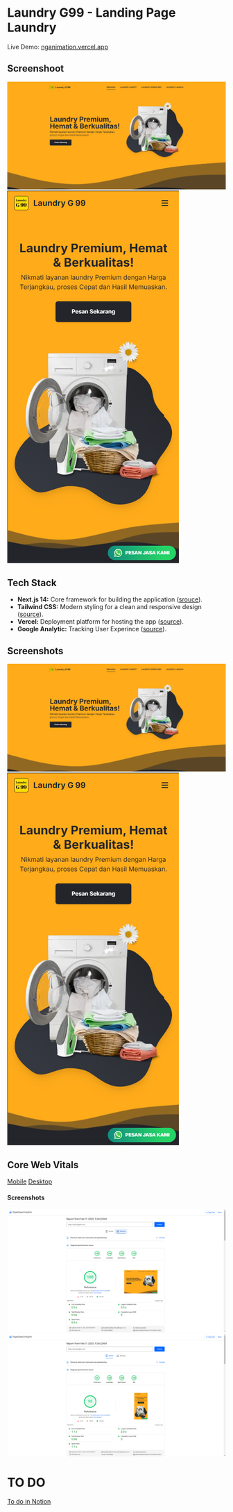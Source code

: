 # Laundry G99 - Landing Page Laundry


Live Demo: [nganimation.vercel.app](https://nganimation.vercel.app)

## Screenshoot
![Desktop](/public/result/desktop.png)
![Mobile](/public/result/mobile.png)

## Tech Stack
- **Next.js 14:** Core framework for building the application ([srouce](https://nextjs.org/)).
- **Tailwind CSS:** Modern styling for a clean and responsive design ([source](https://tailwindui.com/)).
- **Vercel:** Deployment platform for hosting the app ([source](https://vercel.com/)).
- **Google Analytic:** Tracking User Experince ([source](https://developers.google.com/analytics)).

## Screenshots
![Home Desktop](/public/result/desktop.png)
![Home Mobile](/public/result/mobile.png)

## Core Web Vitals
[Mobile](https://pagespeed.web.dev/analysis/https-laundryg99-com/d9mmmt94pr?hl=en&form_factor=mobile)
[Desktop](https://pagespeed.web.dev/analysis/https-laundryg99-com/d9mmmt94pr?hl=en&form_factor=desktop)
#### Screenshots
![Desktop](/public/result/lighthouse-desktop.png)
![Mobile](/public/result/lighthouse-mobile.png)

# TO DO
[To do in Notion](https://www.notion.so/45fb5434051545ba93a98ccaf10baf1e?v=fb20cf04f5684de2a7b8ef10f0e8d450)